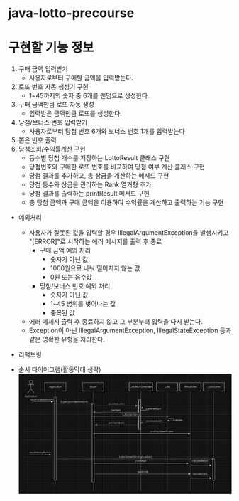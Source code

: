 # java-lotto-precourse

# 구현할 기능 정보

1. 구매 금액 입력받기
   - 사용자로부터 구매할 금액을 입력받는다.
2. 로또 번호 자동 생성기 구현
   - 1~45까지의 숫자 중 6개를 랜덤으로 생성한다.
3. 구매 금액만큼 로또 자동 생성
   - 입력받은 금액만큼 로또를 생성한다.
4. 당첨/보너스 번호 입력받기
   - 사용자로부터 당첨 번호 6개와 보너스 번호 1개를 입력받는다
5. 뽑은 번호 출력
6. 당첨조회/수익률계산 구현
   - 등수별 당첨 개수를 저장하는 LottoResult 클래스 구현
   - 당첨번호와 구매한 로또 번호를 비교하여 당첨 여부 계산 클래스 구현
   - 당첨 결과를 추가하고, 총 상금을 계산하는 메서드 구현
   - 당첨 등수와 상금을 관리하는 Rank 열거형 추가
   - 당첨 결과를 출력하는 printResult 메서드 구현
   - 총 당첨 금액과 구매 금액을 이용하여 수익률을 계산하고 출력하는 기능 구현

- 예외처리
  - 사용자가 잘못된 값을 입력할 경우 IllegalArgumentException을 발생시키고 "[ERROR]"로 시작하는 에러 메시지를 출력 후 종료
    - 구매 금액 예외 처리
      - 숫자가 아닌 값
      - 1000원으로 나눠 떨어지지 않는 값
      - 0원 또는 음수값
    - 당첨/보너스 번호 예외 처리
      - 숫자가 아닌 값
      - 1~45 범위를 벗어나는 값
      - 중복된 값
  - 에러 메세지 출력 후 종료하지 않고 그 부분부터 입력을 다시 받는다.
  - Exception이 아닌 IllegalArgumentException, IllegalStateException 등과 같은 명확한 유형을 처리한다.

- 리팩토링

- 순서 다이어그램(활동막대 생략)
![img.png](img.png)
